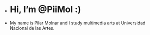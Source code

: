 - # Hi, I’m @PiiMol :)
- My name is Pilar Molnar and I study multimedia arts at Universidad Nacional de las Artes.

